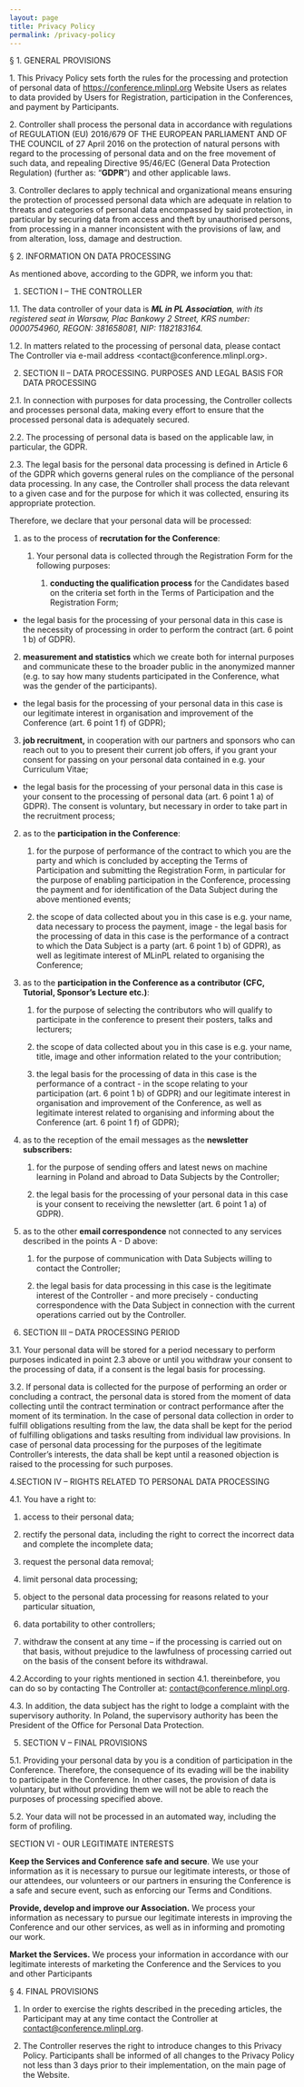 ```yaml
---
layout: page
title: Privacy Policy
permalink: /privacy-policy
---
```


§ 1. GENERAL PROVISIONS

1\. This Privacy Policy sets forth the rules for the processing and protection of personal data of <https://conference.mlinpl.org> Website Users as relates to data provided by Users for Registration, participation in the Conferences, and payment by Participants.

2\. Controller shall process the personal data in accordance with regulations of REGULATION (EU) 2016/679 OF THE EUROPEAN PARLIAMENT AND OF THE COUNCIL of 27 April 2016 on the protection of natural persons with regard to the processing of personal data and on the free movement of such data, and repealing Directive 95/46/EC (General Data Protection Regulation) (further as: “**GDPR**”) and other applicable laws.

3\. Controller declares to apply technical and organizational means ensuring the protection of processed personal data which are adequate in relation to threats and categories of personal data encompassed by said protection, in particular by securing data from access and theft by unauthorised persons, from processing in a manner inconsistent with the provisions of law, and from alteration, loss, damage and destruction.

§ 2. INFORMATION ON DATA PROCESSING

As mentioned above, according to the GDPR, we inform you that:

1. SECTION I – THE CONTROLLER

1.1. The data controller of your data is **_ML in PL Association_**_, with its registered seat in Warsaw, Plac Bankowy 2 Street, KRS number: 0000754960, REGON: 381658081, NIP: 1182183164._

1.2. In matters related to the processing of personal data, please contact The Controller via e-mail address <contact\@conference.mlinpl.org>.

2. SECTION II – DATA PROCESSING. PURPOSES AND LEGAL BASIS FOR DATA PROCESSING

2.1. In connection with purposes for data processing, the Controller collects and processes personal data, making every effort to ensure that the processed personal data is adequately secured.

2.2. The processing of personal data is based on the applicable law, in particular, the GDPR.

2.3. The legal basis for the personal data processing is defined in Article 6 of the GDPR which governs general rules on the compliance of the personal data processing. In any case, the Controller shall process the data relevant to a given case and for the purpose for which it was collected, ensuring its appropriate protection.

Therefore, we declare that your personal data will be processed:

1. as to the process of **recrutation for the Conference**:

   1. Your personal data is collected through the Registration Form for the following purposes:

      1. **conducting the qualification process** for the Candidates based on the criteria set forth in the Terms of Participation and the Registration Form;

- the legal basis for the processing of your personal data in this case is the necessity of processing in order to perform the contract (art. 6 point 1 b) of GDPR).

2. **measurement and statistics** which we create both for internal purposes and communicate these to the broader public in the anonymized manner (e.g. to say how many students participated in the Conference, what was the gender of the participants).

- the legal basis for the processing of your personal data in this case is our legitimate interest in organisation and improvement of the Conference (art. 6 point 1 f) of GDPR);

3. **job recruitment,** in cooperation with our partners and sponsors who can reach out to you to present their current job offers, if you grant your consent for passing on your personal data contained in e.g. your Curriculum Vitae;

- the legal basis for the processing of your personal data in this case is your consent to the processing of personal data (art. 6 point 1 a) of GDPR). The consent is voluntary, but necessary in order to take part in the recruitment process;

2. as to the **participation in the Conference**:

   1. for the purpose of performance of the contract to which you are the party and which is concluded by accepting the Terms of Participation and submitting the Registration Form, in particular for the purpose of enabling participation in the Conference, processing the payment and for identification of the Data Subject during the above mentioned events;

   2. the scope of data collected about you in this case is e.g. your name, data necessary to process the payment, image - the legal basis for the processing of data in this case is the performance of a contract to which the Data Subject is a party (art. 6 point 1 b) of GDPR), as well as legitimate interest of MLinPL related to organising the Conference;

3. as to the **participation in the Conference as a contributor (CFC, Tutorial, Sponsor’s Lecture etc.)**:

   1. for the purpose of selecting the contributors who will qualify to participate in the conference to present their posters, talks and lecturers;

   2. the scope of data collected about you in this case is e.g. your name, title, image and other information related to the your contribution;

   3. the legal basis for the processing of data in this case is the performance of a contract - in the scope relating to your participation (art. 6 point 1 b) of GDPR) and our legitimate interest in organisation and improvement of the Conference, as well as legitimate interest related to organising and informing about the Conference (art. 6 point 1 f) of GDPR);

4. as to the reception of the email messages as the **newsletter subscribers:**

   1. for the purpose of sending offers and latest news on machine learning in Poland and abroad to Data Subjects by the Controller;

   2. the legal basis for the processing of your personal data in this case is your consent to receiving the newsletter (art. 6 point 1 a) of GDPR).

5. as to the other **email correspondence** not connected to any services described in the points A - D above:

   1. for the purpose of communication with Data Subjects willing to contact the Controller;

   2. the legal basis for data processing in this case is the legitimate interest of the Controller - and more precisely - conducting correspondence with the Data Subject in connection with the current operations carried out by the Controller.

3. SECTION III – DATA PROCESSING PERIOD

3.1. Your personal data will be stored for a period necessary to perform purposes indicated in point 2.3 above or until you withdraw your consent to the processing of data, if a consent is the legal basis for processing.

3.2. If personal data is collected for the purpose of performing an order or concluding a contract, the personal data is stored from the moment of data collecting until the contract termination or contract performance after the moment of its termination. In the case of personal data collection in order to fulfill obligations resulting from the law, the data shall be kept for the period of fulfilling obligations and tasks resulting from individual law provisions. In case of personal data processing for the purposes of the legitimate Controller’s interests, the data shall be kept until a reasoned objection is raised to the processing for such purposes.

4.SECTION IV – RIGHTS RELATED TO PERSONAL DATA PROCESSING

4.1. You have a right to:

1. access to their personal data;

2. rectify the personal data, including the right to correct the incorrect data and complete the incomplete data;

3. request the personal data removal;

4. limit personal data processing;

5. object to the personal data processing for reasons related to your particular situation,

6. data portability to other controllers;

7. withdraw the consent at any time – if the processing is carried out on that basis, without prejudice to the lawfulness of processing carried out on the basis of the consent before its withdrawal.

4.2.According to your rights mentioned in section 4.1. thereinbefore, you can do so by contacting The Controller at: <contact@conference.mlinpl.org>.

4.3. In addition, the data subject has the right to lodge a complaint with the supervisory authority. In Poland, the supervisory authority has been the President of the Office for Personal Data Protection.

5. SECTION V – FINAL PROVISIONS

5.1. Providing your personal data by you is a condition of participation in the Conference. Therefore, the consequence of its evading will be the inability to participate in the Conference. In other cases, the provision of data is voluntary, but without providing them we will not be able to reach the purposes of processing specified above.

5.2. Your data will not be processed in an automated way, including the form of profiling.

SECTION VI - OUR LEGITIMATE INTERESTS

**Keep the Services and Conference safe and secure**. We use your information as it is necessary to pursue our legitimate interests, or those of our attendees, our volunteers or our partners in ensuring the Conference is a safe and secure event, such as enforcing our Terms and Conditions.

**Provide, develop and improve our Association.** We process your information as necessary to pursue our legitimate interests in improving the Conference and our other services, as well as in informing and promoting our work.

**Market the Services.** We process your information in accordance with our legitimate interests of marketing the Conference and the Services to you and other Participants

§ 4. FINAL PROVISIONS

1. In order to exercise the rights described in the preceding articles, the Participant may at any time contact the Controller at <contact@conference.mlinpl.org>.

2. The Controller reserves the right to introduce changes to this Privacy Policy. Participants shall be informed of all changes to the Privacy Policy not less than 3 days prior to their implementation, on the main page of the Website.
